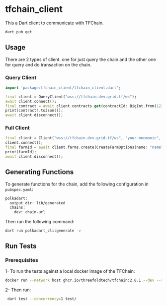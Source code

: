 # tfchain_client

This a Dart client to communicate with TFChain.

```bash
dart pub get
```

## Usage

There are 2 types of client. one for just query the chain and the other one for query and do transaction on the chain.

### Query Client

```dart
import 'package:tfchain_client/tfchain_client.dart';

final client = QueryClient("wss://tfchain.dev.grid.tf/ws");
await client.connect();
final contract = await client.contracts.get(contractId: BigInt.from(123456));
print(contract!.toJson());
await client.disconnect();
```

### Full Client

```dart
final client = Client("wss://tfchain.dev.grid.tf/ws", "your-mnemonic", "sr25519");
client.connect();
final farmId = await client.farms.create(CreateFarmOptions(name: "name"));
print(farmId);
await client.disconnect();
```

## Generating Functions

To generate functions for the chain, add the following configuration in `pubspec.yaml`:

```bash
polkadart:
  output_dir: lib/generated
  chains:
    dev: chain-url
```

Then run the following command:

```bash
dart run polkadart_cli:generate -v
```

## Run Tests

### Prerequisites

1- To run the tests against a local docker image of the TFChain:

```bash
docker run --network host ghcr.io/threefoldtech/tfchain:2.8.1 --dev --rpc-cors all --rpc-external --rpc-methods=safe
```

2- Then run:

```bash
 dart test --concurrency=1 test/
```
